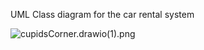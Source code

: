 UML Class diagram for the car rental system

![cupidsCorner.drawio(1).png](cupidsCorner.drawio(1).png)
